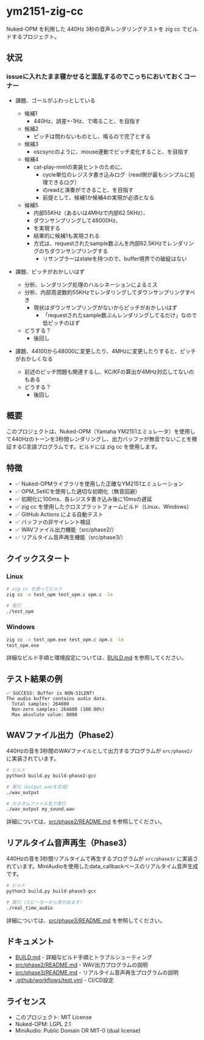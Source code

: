 # ym2151-zig-cc

Nuked-OPM を利用した 440Hz 3秒の音声レンダリングテストを zig cc でビルドするプロジェクト。

## 状況
### issueに入れたまま寝かせると混乱するのでこっちにおいておくコーナー
- 課題、ゴールがふわっとしている
  - 候補1
    - 440Hz、誤差+-1Hz、で鳴ること、を目指す
  - 候補2
    - ピッチは問わないものとし、鳴るので完了とする
  - 候補3
    - oscsyncのように、mouse連動でピッチ変化すること、を目指す
  - 候補4
    - cat-play-mmlの実装ヒントのために、
      - cycle単位のレジスタ書き込みログ（read側が最もシンプルに処理できるログ）
      - のreadと演奏ができること、を目指す
      - 前提として、候補1か候補4の実現が必須となる
  - 候補5
    - 内部55KHz（あるいは4MHzで内部62.5KHz）、
    - ダウンサンプリングして48000Hz、
    - を実現する
    - 結果的に候補1も実現される
    - 方式は、requestされたsample数ぶんを内部62.5KHzでレンダリングのちダウンサンプリングする
      - リサンプラーはstateを持つので、buffer境界での破綻はない

- 課題、ピッチがおかしいはず
  - 分析、レンダリング処理のハルシネーションによるミス
  - 分析、内部周波数約55KHzでレンダリングしてダウンサンプリングすべき
    - 現状はダウンサンプリングがないからピッチがおかしいはず
      - 「requestされたsample数ぶんレンダリングしてるだけ」なので低ピッチのはず
  - どうする？
    - 後回し
- 課題、44100から48000に変更したり、4MHzに変更したりすると、ピッチがおかしくなる
  - 前述のピッチ問題も関連するし、KC/KFの算出が4MHz対応してないのもある
  - どうする？
    - 後回し

## 概要

このプロジェクトは、Nuked-OPM（Yamaha YM2151エミュレータ）を使用して440Hzのトーンを3秒間レンダリングし、出力バッファが無音でないことを検証するC言語プログラムです。ビルドには zig cc を使用します。

## 特徴

- ✅ Nuked-OPMライブラリを使用した正確なYM2151エミュレーション
- ✅ OPM_SetICを使用した適切な初期化（無音回避）
- ✅ 初期化に100ms、各レジスタ書き込み後に10msの遅延
- ✅ zig cc を使用したクロスプラットフォームビルド（Linux、Windows）
- ✅ GitHub Actions による自動テスト
- ✅ バッファの非サイレント検証
- ✅ WAVファイル出力機能（src/phase2/）
- ✅ リアルタイム音声再生機能（src/phase3/）

## クイックスタート

### Linux

```bash
# zig cc を使ってビルド
zig cc -o test_opm test_opm.c opm.c -lm

# 実行
./test_opm
```

### Windows

```cmd
zig cc -o test_opm.exe test_opm.c opm.c -lm
test_opm.exe
```

詳細なビルド手順と環境設定については、[BUILD.md](BUILD.md) を参照してください。

## テスト結果の例

```
✅ SUCCESS: Buffer is NON-SILENT!
The audio buffer contains audio data.
  Total samples: 264600
  Non-zero samples: 264600 (100.00%)
  Max absolute value: 8080
```

## WAVファイル出力（Phase2）

440Hzの音を3秒間のWAVファイルとして出力するプログラムが `src/phase2/` に実装されています。

```bash
# ビルド
python3 build.py build-phase2-gcc

# 実行（output.wavを生成）
./wav_output

# カスタムファイル名で実行
./wav_output my_sound.wav
```

詳細については、[src/phase2/README.md](src/phase2/README.md) を参照してください。

## リアルタイム音声再生（Phase3）

440Hzの音を3秒間リアルタイムで再生するプログラムが `src/phase3/` に実装されています。MiniAudioを使用したdata_callbackベースのリアルタイム音声生成です。

```bash
# ビルド
python3 build.py build-phase3-gcc

# 実行（スピーカーから音が出ます）
./real_time_audio
```

詳細については、[src/phase3/README.md](src/phase3/README.md) を参照してください。

## ドキュメント

- [BUILD.md](BUILD.md) - 詳細なビルド手順とトラブルシューティング
- [src/phase2/README.md](src/phase2/README.md) - WAV出力プログラムの説明
- [src/phase3/README.md](src/phase3/README.md) - リアルタイム音声再生プログラムの説明
- [.github/workflows/test.yml](.github/workflows/test.yml) - CI/CD設定

## ライセンス

- このプロジェクト: MIT License
- Nuked-OPM: LGPL 2.1
- MiniAudio: Public Domain OR MIT-0 (dual license)
